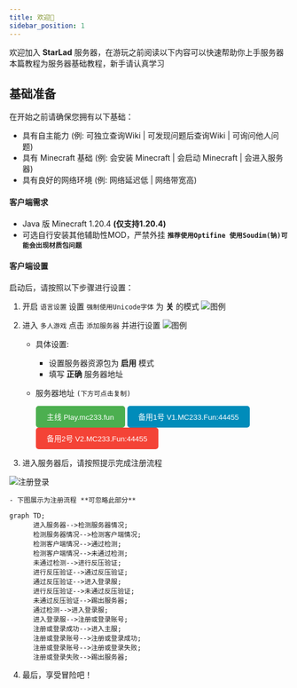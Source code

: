 ```yaml
---
title: 欢迎👋
sidebar_position: 1
---
```


<!-- ![](https://count.kjchmc.cn/get/@StarLand?theme=minecraft) -->

欢迎加入 **StarLad** 服务器，在游玩之前阅读以下内容可以快速帮助你上手服务器
本篇教程为服务器基础教程，新手请认真学习

## 基础准备

在开始之前请确保您拥有以下基础：

- 具有自主能力 (例: 可独立查询Wiki | 可发现问题后查询Wiki | 可询问他人问题)
- 具有 Minecraft 基础 (例: 会安装 Minecraft | 会启动 Minecraft | 会进入服务器)
- 具有良好的网络环境 (例: 网络延迟低 | 网络带宽高)

#### 客户端需求

- Java 版 Minecraft 1.20.4 **(仅支持1.20.4)**
- 可选自行安装其他辅助性MOD，严禁外挂
**`推荐使用Optifine 使用Soudim(钠)可能会出现材质包问题`**

#### 客户端设置

启动后，请按照以下步骤进行设置：
1. 开启 `语言设置` 设置 `强制使用Unicode字体` 为 **关** 的模式
![图例](https://s21.ax1x.com/2025/02/03/pEZglo6.png)

2. 进入 `多人游戏` 点击 `添加服务器` 并进行设置
![图例](https://s21.ax1x.com/2025/02/03/pEZRuUx.png)
    - 具体设置:
        - 设置服务器资源包为 **启用** 模式
        - 填写 **正确** 服务器地址
    - 服务器地址 `(下方可点击复制)`

      <button type="button" style="background-color: #4CAF50; color: white; padding: 10px 20px; border: none; border-radius: 5px; cursor: pointer;" onclick="navigator.clipboard.writeText('Play.mc233.fun')">
        主线 Play.mc233.fun
      </button>
      <button type="button" style="background-color: #008CBA; color: white; padding: 10px 20px; border: none; border-radius: 5px; cursor: pointer;" onclick="navigator.clipboard.writeText('V1.mc233.fun:44455')">
        备用1号 V1.MC233.Fun:44455
      </button>
      <button type="button" style="background-color: #f44336; color: white; padding: 10px 20px; border: none; border-radius: 5px; cursor: pointer;" onclick="navigator.clipboard.writeText('V2.mc233.fun:44455')">
        备用2号 V2.MC233.Fun:44455
      </button>

3. 进入服务器后，请按照提示完成注册流程

![注册登录](https://s21.ax1x.com/2025/02/03/pEZRBRS.png)

    - 下图展示为注册流程 **可忽略此部分**

```mermaid
graph TD;
      进入服务器-->检测服务器情况;
      检测服务器情况-->检测客户端情况;
      检测客户端情况-->通过检测;
      检测客户端情况-->未通过检测;
      未通过检测-->进行反压验证;
      进行反压验证-->通过反压验证;
      通过反压验证-->进入登录服;
      进行反压验证-->未通过反压验证;
      未通过反压验证-->踢出服务器;
      通过检测-->进入登录服;
      进入登录服-->注册或登录账号;
      注册或登录成功-->进入主服;
      注册或登录账号-->注册或登录成功;
      注册或登录账号-->注册或登录失败;
      注册或登录失败-->踢出服务器;
```

4. 最后，享受冒险吧！

